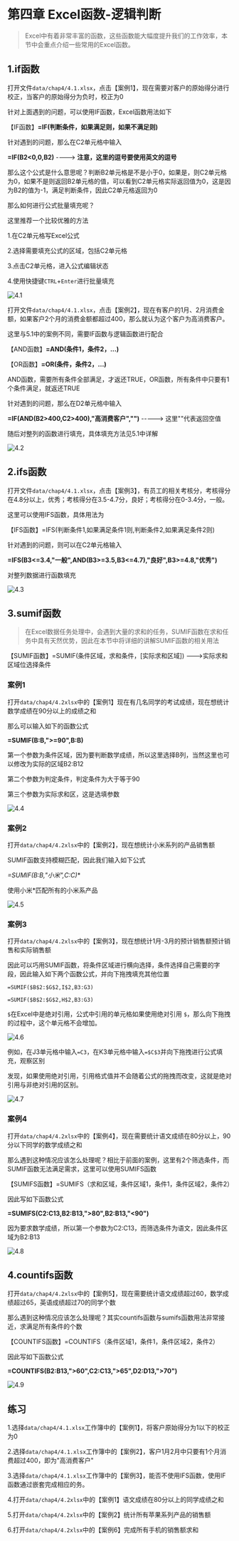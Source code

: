 # 第四章 Excel函数-逻辑判断

> Excel中有着非常丰富的函数，这些函数能大幅度提升我们的工作效率，本节中会重点介绍一些常用的Excel函数。

## 1.if函数

打开文件`data/chap4/4.1.xlsx`，点击【案例1】，现在需要对客户的原始得分进行校正，当客户的原始得分为负时，校正为0

针对上面遇到的问题，可以使用IF函数，Excel函数用法如下

【IF函数】**=IF(判断条件，如果满足则，如果不满足则)**

针对遇到的问题，那么在C2单元格中输入

**=IF(B2<0,0,B2)**            ----> **注意，这里的逗号要使用英文的逗号**

那么这个公式是什么意思呢？判断B2单元格是不是小于0，如果是，则C2单元格为0，如果不是则返回B2单元格的值，可以看到C2单元格实际返回值为0，这是因为B2的值为-1，满足判断条件，因此C2单元格返回为0

那么如何进行公式批量填充呢？

这里推荐一个比较优雅的方法

1.在C2单元格写Excel公式

2.选择需要填充公式的区域，包括C2单元格

3.点击C2单元格，进入公式编辑状态

4.使用快捷键`CTRL`+`Enter`进行批量填充

![4.1](.\src\chap4\4.1.gif)

打开文件`data/chap4/4.1.xlsx`，点击【案例2】，现在有客户的1月、2月消费金额，如果客户2个月的消费金额都超过400，那么就认为这个客户为高消费客户。

这里与5.1中的案例不同，需要IF函数与逻辑函数进行配合

【AND函数】**=AND(条件1，条件2，...)** 

【OR函数】**=OR(条件，条件2，...)**

AND函数，需要所有条件全部满足，才返还TRUE，OR函数，所有条件中只要有1个条件满足，就返还TRUE

针对遇到的问题，那么在D2单元格中输入

**=IF(AND(B2>400,C2>400),"高消费客户","")**  -----> 这里""代表返回空值

随后对整列的函数进行填充，具体填充方法见5.1中详解

![4.2](.\src\chap4\4.2.gif)

## 2.ifs函数

打开文件`data/chap4/4.1.xlsx`，点击【案例3】，有员工的相关考核分，考核得分在4.8分以上，优秀；考核得分在3.5-4.7分，良好；考核得分在0-3.4分，一般。

这里可以使用IFS函数，具体用法为

【IFS函数】=IFS(判断条件1,如果满足条件1则,判断条件2,如果满足条件2则)

针对遇到的问题，则可以在C2单元格输入

**=IFS(B3<=3.4,"一般",AND(B3>=3.5,B3<=4.7),"良好",B3>=4.8,"优秀")**

对整列数据进行函数填充

![4.3](.\src\chap4\4.3.gif)

## 3.sumif函数

>  在Excel数据任务处理中，会遇到大量的求和的任务，SUMIF函数在求和任务中具有天然优势，因此在本节中将详细的讲解SUMIF函数的相关用法

【SUMIF函数】=SUMIF(条件区域，求和条件，[实际求和区域])  --->实际求和区域位选择条件

### 案例1

打开`data/chap4/4.2xlsx`中的【案例1】现在有几名同学的考试成绩，现在想统计数学成绩在90分以上的成绩之和

那么可以输入如下的函数公式

**=SUMIF(B:B,">=90",B:B)**

第一个参数为条件区域，因为要判断数学成绩，所以这里选择B列，当然这里也可以修改为实际的区域B2:B12

第二个参数为判定条件，判定条件为大于等于90

第三个参数为实际求和区，这是选填参数

![4.4](.\src\chap4\4.4.gif)

### 案例2

打开`data/chap4/4.2xlsx`中的【案例2】，现在想统计小米系列的产品销售额

SUMIF函数支持模糊匹配，因此我们输入如下公式

**=SUMIF(B:B,"小米*",C:C)**

使用小米*匹配所有的小米系产品

![4.5](.\src\chap4\4.5.gif)

### 案例3

打开`data/chap4/4.2xlsx`中的【案例3】，现在想统计1月-3月的预计销售额预计销售和实际销售额

因此可以巧用SUMIF函数，将条件区域进行横向选择，条件选择自己需要的字段，因此输入如下两个函数公式，并向下拖拽填充其他位置

`=SUMIF($B$2:$G$2,I$2,B3:G3)`

`=SUMIF($B$2:$G$2,H$2,B3:G3)`

`$`在Excel中是绝对引用，公式中引用的单元格如果使用绝对引用 `$`，那么向下拖拽的过程中，这个单元格不会增加。

![4.6](.\src\chap4\4.6.png)

例如，在J3单元格中输入`=C3`，在K3单元格中输入`=$C$3`并向下拖拽进行公式填充，观察区别

发现，如果使用绝对引用，引用格式值并不会随着公式的拖拽而改变，这就是绝对引用与非绝对引用的区别。

![4.7](.\src\chap4\4.7.gif)

### 案例4

打开`data/chap4/4.2xlsx`中的【案例4】，现在需要统计语文成绩在80分以上，90分以下同学的数学成绩之和

那么遇到这种情况应该怎么处理呢？相比于前面的案例，这里有2个筛选条件，而SUMIF函数无法满足需求，这里可以使用SUMIFS函数

【SUMIFS函数】=SUMIFS（求和区域，条件区域1，条件1，条件区域2，条件2）

因此写如下函数公式

**=SUMIFS(C2:C13,B2:B13,">80",B2:B13,"<90")**

因为要求数学成绩，所以第一个参数为C2:C13，而筛选条件为语文，因此条件区域为B2:B13

![4.8](.\src\chap4\4.8.gif)

## 4.countifs函数

打开`data/chap4/4.2xlsx`中的【案例5】，现在需要统计语文成绩超过60，数学成绩超过65，英语成绩超过70的同学个数

那么遇到这种情况应该怎么处理呢？其实countifs函数与sumifs函数用法非常接近，求满足所有条件的个数

【COUNTIFS函数】=COUNTIFS（条件区域1，条件1，条件区域2，条件2）

因此写如下函数公式

**=COUNTIFS(B2:B13,">60",C2:C13,">65",D2:D13,">70")**

![4.9](.\src\chap4\4.9.gif)

## 练习

1.选择`data/chap4/4.1.xlsx`工作簿中的【案例1】，将客户原始得分为1以下的校正为0

2.选择`data/chap4/4.1.xlsx`工作簿中的【案例2】，客户1月2月中只要有1个月消费超过400，即为"高消费客户"

3.选择`data/chap4/4.1.xlsx`工作簿中的【案例3】，能否不使用IFS函数，使用IF函数通过嵌套完成相应的务。

4.打开`data/chap4/4.2xlsx`中的【案例1】语文成绩在80分以上的同学成绩之和

5.打开`data/chap4/4.2xlsx`中的【案例2】统计所有苹果系列产品的销售额

6.打开`data/chap4/4.2xlsx`中的【案例6】完成所有手机的销售额求和
